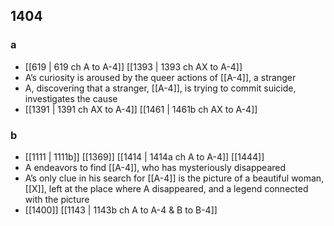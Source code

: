 ## 1404
### a
- [[619 | 619 ch A to A-4]] [[1393 | 1393 ch AX to A-4]] 
- A’s curiosity is aroused by the queer actions of [[A-4]], a stranger
- A, discovering that a stranger, [[A-4]], is trying to commit suicide, investigates the cause
- [[1391 | 1391 ch AX to A-4]] [[1461 | 1461b ch AX to A-4]] 

### b
- [[1111 | 1111b]] [[1369]] [[1414 | 1414a ch A to A-4]] [[1444]] 
- A endeavors to find [[A-4]], who has mysteriously disappeared
- A’s only clue in his search for [[A-4]] is the picture of a beautiful woman, [[X]], left at the place where A disappeared, and a legend connected with the picture
- [[1400]] [[1143 | 1143b ch A to A-4 &amp; B to B-4]] 

